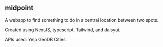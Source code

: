 ## midpoint

A webapp to find something to do in a central location between two spots.

Created using NextJS, typescript, Tailwind, and daisyui.

APIs used:
Yelp
GeoDB Cities
